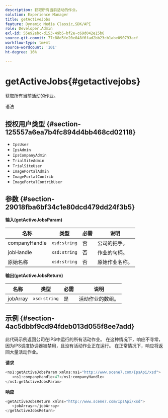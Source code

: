 ```yaml
---
description: 获取所有当前活动的作业。
solution: Experience Manager
title: getActiveJobs
feature: Dynamic Media Classic,SDK/API
role: Developer,Admin
exl-id: 55e92ebc-d153-49b5-bf2e-c69d042e15b6
source-git-commit: 77c88d5fe20e048f6fad2bb23cb1abe090793acf
workflow-type: tm+mt
source-wordcount: '101'
ht-degree: 16%

---
```


# getActiveJobs{#getactivejobs}

获取所有当前活动的作业。

语法

## 授权用户类型 {#section-125557a6ea7b4fc894d4bb468cd02118}

* `IpsUser`
* `IpsAdmin`
* `IpsCompanyAdmin`
* `TrialSiteAdmin`
* `TrialSiteUser`
* `ImagePortalAdmin`
* `ImagePortalContrib`
* `ImagePortalContribUser`

## 参数 {#section-29018fba6bf34c1e80dcd479dd24f3b5}

**输入(getActiveJobsParam)**

| 名称 | 类型 | 必需 | 说明 |
|---|---|---|---|
| companyHandle | `xsd:string` | 否 | 公司的把手。 |
| jobHandle | `xsd:string` | 否 | 作业的句柄。 |
| 原始名称 | `xsd:string` | 否 | 原始作业名称。 |

**输出(getActiveJobsReturn)**

| 名称 | 类型 | 必需 | 说明 |
|---|---|---|---|
| jobArray | `xsd:string` | 是 | 活动作业的数组。 |

## 示例 {#section-4ac5dbbf9cd94fdeb013d055f8ee7add}

此代码示例返回公司在IPS中运行的所有活动作业。 在这种情况下，响应不寻常，因为IPS调度协调器被禁用，且没有活动作业正在运行。 在正常情况下，响应将返回大量活动作业。

**请求**

```java
<ns1:getActiveJobsParam xmlns:ns1="http://www.scene7.com/IpsApi/xsd">
   <ns1:companyHandle>47</ns1:companyHandle>
</ns1:getActiveJobsParam>
```

**响应**

```java
<getActiveJobsReturn xmlns="http://www.scene7.com/IpsApi/xsd">
   <jobArray></jobArray>
</getActiveJobsReturn>
```
